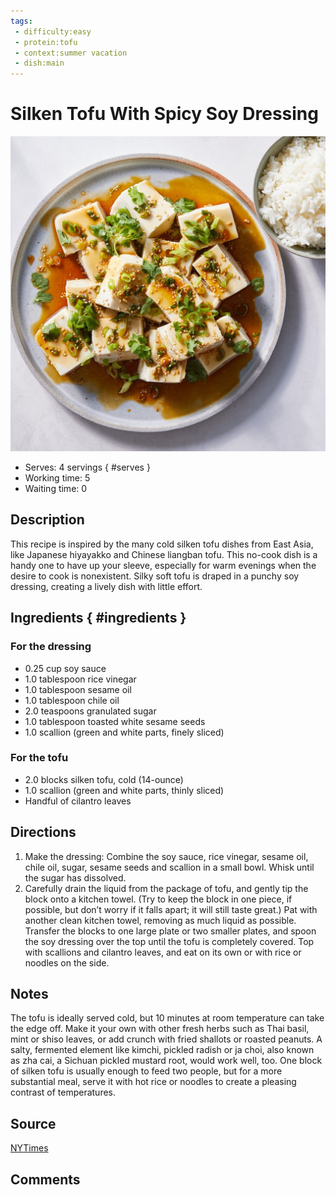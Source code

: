 ```yaml
---
tags:
 - difficulty:easy
 - protein:tofu
 - context:summer vacation
 - dish:main
---
```


# Silken Tofu With Spicy Soy Dressing

![Recipe picture](../images/silken_tofu_with-0.jpg)

- Serves: 4 servings
{ #serves }
- Working time: 5
- Waiting time: 0

## Description

This recipe is inspired by the many cold silken tofu dishes from East Asia, like Japanese hiyayakko and Chinese liangban tofu. This no-cook dish is a handy one to have up your sleeve, especially for warm evenings when the desire to cook is nonexistent. Silky soft tofu is draped in a punchy soy dressing, creating a lively dish with little effort.

## Ingredients { #ingredients }

### For the dressing
- 0.25 cup soy sauce 
- 1.0 tablespoon rice vinegar 
- 1.0 tablespoon sesame oil 
- 1.0 tablespoon chile oil 
- 2.0 teaspoons granulated sugar 
- 1.0 tablespoon toasted white sesame seeds 
- 1.0 scallion (green and white parts, finely sliced)

### For the tofu
- 2.0 blocks silken tofu, cold (14-ounce)
- 1.0 scallion (green and white parts, thinly sliced)
- Handful of cilantro leaves 

## Directions

1. Make the dressing: Combine the soy sauce, rice vinegar, sesame oil, chile oil, sugar, sesame seeds and scallion in a small bowl. Whisk until the sugar has dissolved.  
2. Carefully drain the liquid from the package of tofu, and gently tip the block onto a kitchen towel. (Try to keep the block in one piece, if possible, but don’t worry if it falls apart; it will still taste great.) Pat with another clean kitchen towel, removing as much liquid as possible. Transfer the blocks to one large plate or two smaller plates, and spoon the soy dressing over the top until the tofu is completely covered. Top with scallions and cilantro leaves, and eat on its own or with rice or noodles on the side.

## Notes

The tofu is ideally served cold, but 10 minutes at room temperature can take the edge off. Make it your own with other fresh herbs such as Thai basil, mint or shiso leaves, or add crunch with fried shallots or roasted peanuts. A salty, fermented element like kimchi, pickled radish or ja choi, also known as zha cai, a Sichuan pickled mustard root, would work well, too. One block of silken tofu is usually enough to feed two people, but for a more substantial meal, serve it with hot rice or noodles to create a pleasing contrast of temperatures.

## Source

[NYTimes](https://cooking.nytimes.com/recipes/1022562-silken-tofu-with-spicy-soy-dressing)

## Comments

